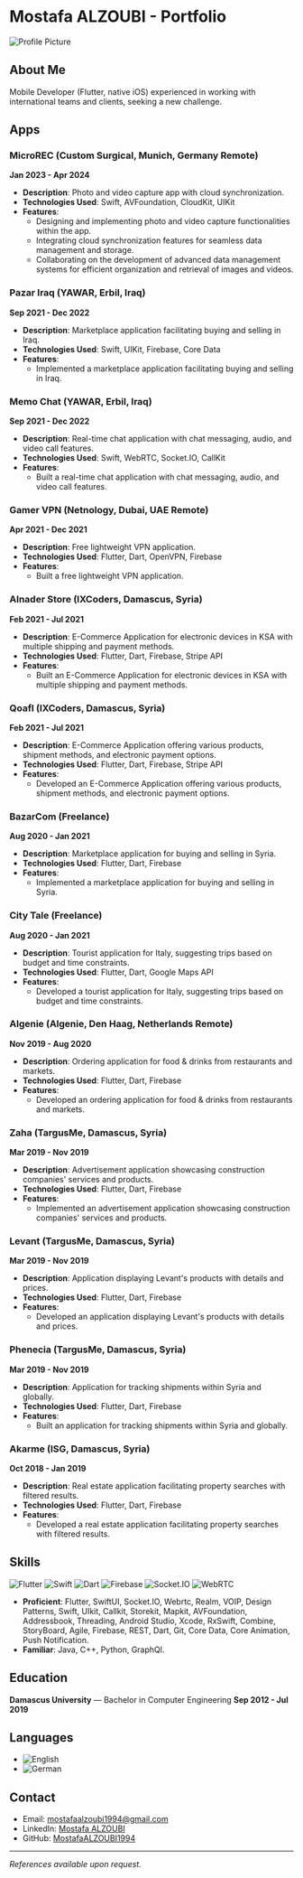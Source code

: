 # Mostafa ALZOUBI - Portfolio

![Profile Picture](assets/8139.JPEG)

## About Me
Mobile Developer (Flutter, native iOS) experienced in working with international teams and clients, seeking a new challenge.

## Apps

### MicroREC (Custom Surgical, Munich, Germany Remote)
**Jan 2023 - Apr 2024**
- **Description**: Photo and video capture app with cloud synchronization.
- **Technologies Used**: Swift, AVFoundation, CloudKit, UIKit
- **Features**:
  - Designing and implementing photo and video capture functionalities within the app.
  - Integrating cloud synchronization features for seamless data management and storage.
  - Collaborating on the development of advanced data management systems for efficient organization and retrieval of images and videos.

### Pazar Iraq (YAWAR, Erbil, Iraq)
**Sep 2021 - Dec 2022**
- **Description**: Marketplace application facilitating buying and selling in Iraq.
- **Technologies Used**: Swift, UIKit, Firebase, Core Data
- **Features**:
  - Implemented a marketplace application facilitating buying and selling in Iraq.

### Memo Chat (YAWAR, Erbil, Iraq)
**Sep 2021 - Dec 2022**
- **Description**: Real-time chat application with chat messaging, audio, and video call features.
- **Technologies Used**: Swift, WebRTC, Socket.IO, CallKit
- **Features**:
  - Built a real-time chat application with chat messaging, audio, and video call features.

### Gamer VPN (Netnology, Dubai, UAE Remote)
**Apr 2021 - Dec 2021**
- **Description**: Free lightweight VPN application.
- **Technologies Used**: Flutter, Dart, OpenVPN, Firebase
- **Features**:
  - Built a free lightweight VPN application.

### Alnader Store (IXCoders, Damascus, Syria)
**Feb 2021 - Jul 2021**
- **Description**: E-Commerce Application for electronic devices in KSA with multiple shipping and payment methods.
- **Technologies Used**: Flutter, Dart, Firebase, Stripe API
- **Features**:
  - Built an E-Commerce Application for electronic devices in KSA with multiple shipping and payment methods.

### Qoafl (IXCoders, Damascus, Syria)
**Feb 2021 - Jul 2021**
- **Description**: E-Commerce Application offering various products, shipment methods, and electronic payment options.
- **Technologies Used**: Flutter, Dart, Firebase, Stripe API
- **Features**:
  - Developed an E-Commerce Application offering various products, shipment methods, and electronic payment options.

### BazarCom (Freelance)
**Aug 2020 - Jan 2021**
- **Description**: Marketplace application for buying and selling in Syria.
- **Technologies Used**: Flutter, Dart, Firebase
- **Features**:
  - Implemented a marketplace application for buying and selling in Syria.

### City Tale (Freelance)
**Aug 2020 - Jan 2021**
- **Description**: Tourist application for Italy, suggesting trips based on budget and time constraints.
- **Technologies Used**: Flutter, Dart, Google Maps API
- **Features**:
  - Developed a tourist application for Italy, suggesting trips based on budget and time constraints.

### Algenie (Algenie, Den Haag, Netherlands Remote)
**Nov 2019 - Aug 2020**
- **Description**: Ordering application for food & drinks from restaurants and markets.
- **Technologies Used**: Flutter, Dart, Firebase
- **Features**:
  - Developed an ordering application for food & drinks from restaurants and markets.

### Zaha (TargusMe, Damascus, Syria)
**Mar 2019 - Nov 2019**
- **Description**: Advertisement application showcasing construction companies' services and products.
- **Technologies Used**: Flutter, Dart, Firebase
- **Features**:
  - Implemented an advertisement application showcasing construction companies' services and products.

### Levant (TargusMe, Damascus, Syria)
**Mar 2019 - Nov 2019**
- **Description**: Application displaying Levant's products with details and prices.
- **Technologies Used**: Flutter, Dart, Firebase
- **Features**:
  - Developed an application displaying Levant's products with details and prices.

### Phenecia (TargusMe, Damascus, Syria)
**Mar 2019 - Nov 2019**
- **Description**: Application for tracking shipments within Syria and globally.
- **Technologies Used**: Flutter, Dart, Firebase
- **Features**:
  - Built an application for tracking shipments within Syria and globally.

### Akarme (ISG, Damascus, Syria)
**Oct 2018 - Jan 2019**
- **Description**: Real estate application facilitating property searches with filtered results.
- **Technologies Used**: Flutter, Dart, Firebase
- **Features**:
  - Developed a real estate application facilitating property searches with filtered results.

## Skills
![Flutter](https://img.shields.io/badge/Flutter-02569B?style=flat&logo=flutter&logoColor=white)
![Swift](https://img.shields.io/badge/Swift-F05138?style=flat&logo=swift&logoColor=white)
![Dart](https://img.shields.io/badge/Dart-0175C2?style=flat&logo=dart&logoColor=white)
![Firebase](https://img.shields.io/badge/Firebase-FFCA28?style=flat&logo=firebase&logoColor=black)
![Socket.IO](https://img.shields.io/badge/Socket.IO-010101?style=flat&logo=socket.io&logoColor=white)
![WebRTC](https://img.shields.io/badge/WebRTC-333333?style=flat&logo=webrtc&logoColor=white)

- **Proficient**: Flutter, SwiftUI, Socket.IO, Webrtc, Realm, VOIP, Design Patterns, Swift, UIkit, Callkit, Storekit, Mapkit, AVFoundation, Addressbook, Threading, Android Studio, Xcode, RxSwift, Combine, StoryBoard, Agile, Firebase, REST, Dart, Git, Core Data, Core Animation, Push Notification.
- **Familiar**: Java, C++, Python, GraphQl.

## Education
**Damascus University** — Bachelor in Computer Engineering
**Sep 2012 - Jul 2019**

## Languages
- ![English](https://img.shields.io/badge/English-B1-blue)
- ![German](https://img.shields.io/badge/German-A2-red)

## Contact
- Email: [mostafaalzoubi1994@gmail.com](mailto:mostafaalzoubi1994@gmail.com)
- LinkedIn: [Mostafa ALZOUBI](https://www.linkedin.com/in/Mostafa-ALZOUBI/)
- GitHub: [MostafaALZOUBI1994](https://github.com/MostafaALZOUBI1994)

---

_References available upon request._
